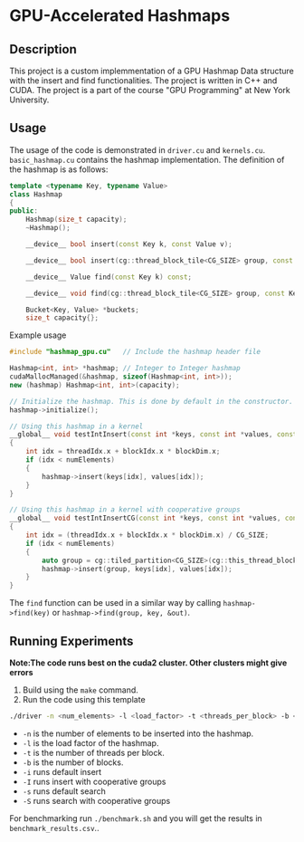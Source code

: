 # GPU-Accelerated Hashmaps

## Description
This project is a custom implemmentation of a GPU Hashmap Data structure with the insert and find functionalities. The project is written in C++ and CUDA. The project is a part of the course "GPU Programming" at New York University.

## Usage
The usage of the code is demonstrated in `driver.cu` and `kernels.cu`. 
`basic_hashmap.cu` contains the hashmap implementation. The definition of the hashmap is as follows:
```cpp
template <typename Key, typename Value>
class Hashmap
{
public:
    Hashmap(size_t capacity);
    ~Hashmap();

    __device__ bool insert(const Key k, const Value v);

    __device__ bool insert(cg::thread_block_tile<CG_SIZE> group, const Key k, const Value v);

    __device__ Value find(const Key k) const;

    __device__ void find(cg::thread_block_tile<CG_SIZE> group, const Key k, Value *out) const;

    Bucket<Key, Value> *buckets;
    size_t capacity{};
```
Example usage
```cpp
#include "hashmap_gpu.cu"   // Include the hashmap header file

Hashmap<int, int> *hashmap; // Integer to Integer hashmap
cudaMallocManaged(&hashmap, sizeof(Hashmap<int, int>));
new (hashmap) Hashmap<int, int>(capacity);

// Initialize the hashmap. This is done by default in the constructor. You can call it again if you want to reinitialize the hashmap.    
hashmap->initialize();

// Using this hashmap in a kernel
__global__ void testIntInsert(const int *keys, const int *values, const size_t numElements, Hashmap<int, int> *hashmap)
{
    int idx = threadIdx.x + blockIdx.x * blockDim.x;
    if (idx < numElements)
    {
        hashmap->insert(keys[idx], values[idx]);
    }
}

// Using this hashmap in a kernel with cooperative groups
__global__ void testIntInsertCG(const int *keys, const int *values, const size_t numElements, Hashmap<int, int> *hashmap)
{
    int idx = (threadIdx.x + blockIdx.x * blockDim.x) / CG_SIZE;
    if (idx < numElements)
    {
        auto group = cg::tiled_partition<CG_SIZE>(cg::this_thread_block());
        hashmap->insert(group, keys[idx], values[idx]);
    }
}
```
The `find` function can be used in a similar way by calling `hashmap->find(key)` or `hashmap->find(group, key, &out)`.

## Running Experiments
**Note:The code runs best on the cuda2 cluster. Other clusters might give errors**
1. Build using the `make` command.
2. Run the code using this template
```bash
./driver -n <num_elements> -l <load_factor> -t <threads_per_block> -b <num_blocks> -iIsS
```
* `-n` is the number of elements to be inserted into the hashmap.
* `-l` is the load factor of the hashmap.
* `-t` is the number of threads per block.
* `-b` is the number of blocks.
* `-i` runs default insert
* `-I` runs insert with cooperative groups
* `-s` runs default search
* `-S` runs search with cooperative groups

For benchmarking run `./benchmark.sh` and you will get the results in `benchmark_results.csv`..
